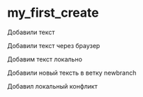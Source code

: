 ﻿# my_first_create 

Добавили текст 

Добавили текст через браузер

Добавим текст локально

Добавили новый тексть в ветку newbranch 

Добавил локальный конфликт 

